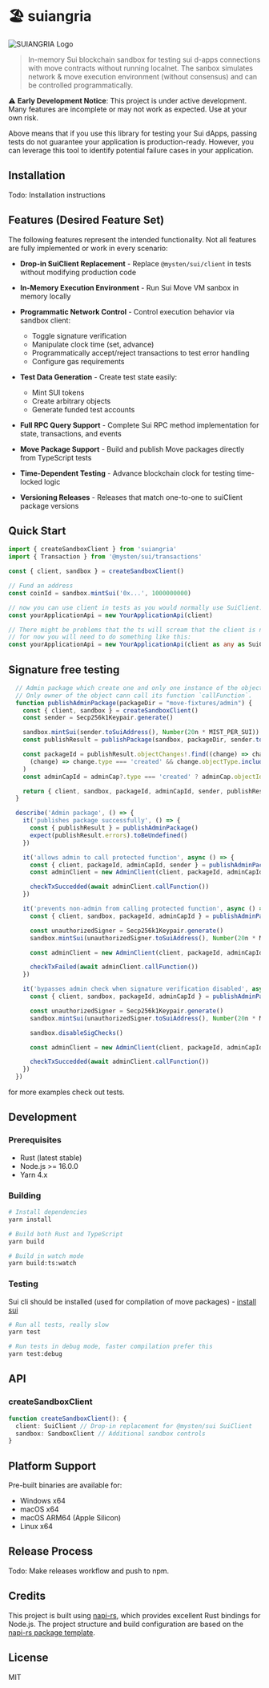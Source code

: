 # 🏖️ suiangria

![SUIANGRIA Logo](assets/logo.png)

> In-memory Sui blockchain sandbox for testing sui d-apps connections with move contracts without running localnet.
> The sanbox simulates network & move execution environment (without consensus) and can be controlled programmatically.

⚠️ **Early Development Notice**: This project is under active development. Many features are incomplete or may not work as expected. Use at your own risk.

Above means that if you use this library for testing your Sui dApps, passing tests do not guarantee your application is production-ready. However, you can leverage this tool to identify potential failure cases in your application.

## Installation

Todo: Installation instructions

## Features (Desired Feature Set)

The following features represent the intended functionality. Not all features are fully implemented or work in every scenario:

- **Drop-in SuiClient Replacement** - Replace `@mysten/sui/client` in tests without modifying production code

- **In-Memory Execution Environment** - Run Sui Move VM sanbox in memory locally

- **Programmatic Network Control** - Control execution behavior via sandbox client:
  - Toggle signature verification
  - Manipulate clock time (set, advance)
  - Programmatically accept/reject transactions to test error handling
  - Configure gas requirements

- **Test Data Generation** - Create test state easily:
  - Mint SUI tokens
  - Create arbitrary objects
  - Generate funded test accounts

- **Full RPC Query Support** - Complete Sui RPC method implementation for state, transactions, and events

- **Move Package Support** - Build and publish Move packages directly from TypeScript tests

- **Time-Dependent Testing** - Advance blockchain clock for testing time-locked logic

- **Versioning Releases** - Releases that match one-to-one to suiClient package versions

## Quick Start

```typescript
import { createSandboxClient } from 'suiangria'
import { Transaction } from '@mysten/sui/transactions'

const { client, sandbox } = createSandboxClient()

// Fund an address
const coinId = sandbox.mintSui('0x...', 1000000000)

// now you can use client in tests as you would normally use SuiClient.
const yourApplicationApi = new YourApplicationApi(client)

// There might be problems that the ts will scream that the client is not compatible to expected class.
// for now you will need to do something like this:
const yourApplicationApi = new YourApplicationApi(client as any as SuiClient)
```

## Signature free testing

```typescript
  // Admin package which create one and only one instance of the object AdminCap.
  // Only owner of the object cann call its function `callFunction`.
  function publishAdminPackage(packageDir = "move-fixtures/admin") {
    const { client, sandbox } = createSandboxClient()
    const sender = Secp256k1Keypair.generate()

    sandbox.mintSui(sender.toSuiAddress(), Number(20n * MIST_PER_SUI))
    const publishResult = publishPackage(sandbox, packageDir, sender.toSuiAddress())

    const packageId = publishResult.objectChanges!.find((change) => change.type === 'published')!.packageId const adminCap = const adminCap = publishResult.objectChanges!.find(
      (change) => change.type === 'created' && change.objectType.includes('AdminCap'),
    )
    const adminCapId = adminCap?.type === 'created' ? adminCap.objectId : ''

    return { client, sandbox, packageId, adminCapId, sender, publishResult }
  }

  describe('Admin package', () => {
    it('publishes package successfully', () => {
      const { publishResult } = publishAdminPackage()
      expect(publishResult.errors).toBeUndefined()
    })

    it('allows admin to call protected function', async () => {
      const { client, packageId, adminCapId, sender } = publishAdminPackage()
      const adminClient = new AdminClient(client, packageId, adminCapId, sender)

      checkTxSuccedded(await adminClient.callFunction())
    })

    it('prevents non-admin from calling protected function', async () => {
      const { client, sandbox, packageId, adminCapId } = publishAdminPackage()

      const unauthorizedSigner = Secp256k1Keypair.generate()
      sandbox.mintSui(unauthorizedSigner.toSuiAddress(), Number(20n * MIST_PER_SUI))

      const adminClient = new AdminClient(client, packageId, adminCapId, unauthorizedSigner)

      checkTxFailed(await adminClient.callFunction())
    })

    it('bypasses admin check when signature verification disabled', async () => {
      const { client, sandbox, packageId, adminCapId } = publishAdminPackage()

      const unauthorizedSigner = Secp256k1Keypair.generate()
      sandbox.mintSui(unauthorizedSigner.toSuiAddress(), Number(20n * MIST_PER_SUI))

      sandbox.disableSigChecks()

      const adminClient = new AdminClient(client, packageId, adminCapId, unauthorizedSigner)

      checkTxSuccedded(await adminClient.callFunction())
    })
  })
```

for more examples check out tests.

## Development

### Prerequisites

- Rust (latest stable)
- Node.js >= 16.0.0
- Yarn 4.x

### Building

```bash
# Install dependencies
yarn install

# Build both Rust and TypeScript
yarn build

# Build in watch mode
yarn build:ts:watch
```

### Testing

Sui cli should be installed (used for compilation of move packages) - [install sui](https://docs.sui.io/guides/developer/getting-started/sui-install)

```bash
# Run all tests, really slow
yarn test

# Run tests in debug mode, faster compilation prefer this
yarn test:debug
```

## API

### createSandboxClient

```typescript
function createSandboxClient(): {
  client: SuiClient // Drop-in replacement for @mysten/sui SuiClient
  sandbox: SandboxClient // Additional sandbox controls
}
```

## Platform Support

Pre-built binaries are available for:

- Windows x64
- macOS x64
- macOS ARM64 (Apple Silicon)
- Linux x64

## Release Process

Todo: Make releases workflow and push to npm.

## Credits

This project is built using [napi-rs](https://github.com/napi-rs/napi-rs), which provides excellent Rust bindings for Node.js. The project structure and build configuration are based on the [napi-rs package template](https://github.com/napi-rs/package-template).

## License

MIT
